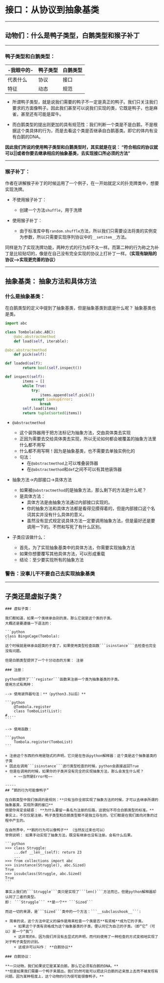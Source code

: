 # 接口：从协议到抽象基类

-----
## 动物们：什么是鸭子类型，白鹅类型和猴子补丁

-----
### 鸭子类型和白鹅类型：
|-我眼中的-|鸭子类型|白鹅类型|
|-|---------|---------|
|代表什么|协议|接口|
|特征|动态|规范|

+ 所谓鸭子类型，就是说我们需要的鸭子不一定是真正的鸭子。我们只关注我们要求的方面像鸭子。因此我们甚至可以说我们实现的类，它既是鸭子，也是麻雀，甚至还有可能是犀牛。

+ 而白鹅类型的提出则更加的具有规范性：我们判断一个类是不是白鹅，不是根据这个类具体的行为，而是去看这个类是否继承自白鹅基类。即它的体内有没有白鹅的DNA。

**因此我们所说的使用鸭子类型和白鹅类型时，其实就是在说： “符合相应的协议就可以||或者你要去继承相应的抽象基类，去实现接口所必须的方法”**

-----
### 猴子补丁：

作者在讲解猴子补丁的时候运用了一个例子，在一开始就定义的扑克牌类中，想要实现洗牌。

+ 不使用猴子补丁：
	+ 创建一个方法```shuffle```，用于洗牌

+ 使用猴子补丁：
	+ 由于标准库中有```random.shuffle```方法，所以我们只需要设法将类的实例变为参数，所以只需要实现序列协议中的```__setitem__```方法。

同样是为了实现洗牌功能，两种方式的行为却不太一样。而第二种的行为称之为补丁是比较贴切的，像是在自己没有完全实现的协议上打补丁一样。**（实现有缺陷的协议-->实现更完善的协议）**

-----
## 抽象基类： 抽象方法和具体方法

### 什么是抽象基类：
在白鹅类型的定义中提到了抽象基类，但是抽象基类到底是什么呢？
抽象基类也是类。
```python
import abc

class Tombola(abc.ABC):
	@abc.abstractmethod
	def load(self, iterable):

@abc.abstractmethod
	def pick(self): 

def loaded(self):
		return bool(self.inspect())

def inspect(self):
		items = []
		while True:
			try:
				items.append(self.pick())
			except LookupError:
				break
		self.load(items)
		return tuple(sorted(items))
```

+ ```@abstractmethod```
	+ 这个装饰器用于把方法标记为抽象方法，交由具体类去实现
	+ 正因为需要去交给具体类去实现，所以无论如何都会被覆盖的抽象方法里什么都不用写
	+ 什么都不用写啊！因为是抽象基类，也不需要去单独实例化的
	+ 句法：
		+ 在```@abstractmethod```上可以堆叠装饰器
		+ 在```@abstractmethod```和```def```之间不可以有其他装饰器

+ 抽象方法->内部接口->具体方法
	+ 如果被```@abstractmethod```的是抽象方法，那么剩下的方法是什么呢？
	+ 是具体方法：
		+ 具体方法是由抽象方法通过内部接口实现的。
		+ 你的抽象方法和具体方法都是看得见摸得着的，但是内部接口这个名词其实并没有什么具体的意义。
		+ 虽然没有显式规定说具体方法一定要调用抽象方法，但是最好还是要调用一下的。不然和写死了有什么区别。

+ 子类应该做什么：
	+ 首先，为了实现抽象基类中的具体方法，你需要实现抽象方法
	+ 如果你想要覆写其他具体方法，可以形成重载
	+ 结论：至少要实现所有的抽象方法

### 警告：没事儿干不要自己去实现抽象基类

-----
## 子类还是虚拟子类？
~~~~
### 虚拟子类：

我们都知道，如果一个类继承自别的类，那么它就是这个类的子类。
大概还是要遵循一下语法的：

```python
class BingoCage(Tombola):
```
这个时候就是继承自超类的子类了。如果使用类型检查函数```isinstance```去检查也完全没有问题。

但是白鹅类型提供了一个十分动态的方案： 注册

### 注册：

python提供了```register```函数来注册一个类为抽象基类的子类。
使用方式有两种：

--> 使用装饰器句法：**（python3.3以后）**

```python
    @Tombola.register
    class TomboList(List):
#....
```

--> 使用函数：

```python
    Tombola.register(TomboList)
```

+ 注册这个东西的作用是隐式的声明，它只是在告诉python解释器：这个类是这个抽象基类的子类
+ 因此在调用```isinstance```进行类型检查的时候，python会直接返回True
+ 但是在调用的时候，如果你的子类并没有完全的实现抽象方法，那么会发生什么呢？
	+ ~~当然是Error啦~~ 

-----
## “鹅的行为可能像鸭子”

在白鹅类型中我们强调的是规则：**只有当你全部实现了抽象方法的时候，才可以去继承所谓的抽象基类，实现所谓的接口**
但是你肯定会疑惑： **为什么要留一条名为注册的后路，这貌似不符合白鹅类型的标准。**
事实上，不仅仅是注册。鸭子类型和白鹅类型都不是独立存在的。它们都是在我们面向对象的过程中产生的。

在自然界中，**鹅的行为可以像鸭子** （当然反过来也可以）
举例说明： 如果手动实现了抽象方法，既没有继承也没有注册。会有什么后果。

```python
>>> class Struggle:
    ...def __len__(self): return 23
    ...
>>> from collections import abc
>>> isinstance(Struggle(), abc.Sized)
True
>>> issubclass(Struggle, abc.Sized)
True
```

事实上我们的```Struggle```类只是实现了```len()```方法而已，但是python解释器却认同了二者的类型。
即： ```Struggle``` **是一个** ```Sized```

而这一切的来源，是```Sized```类中的一个方法：```__subclasshook__```:

+ 简单的说，这个方法中定义的操作是用来检查一个类是否**有资格**成为它的子类。
	+ 如果这个子类有资格成为这个抽象基类的子类，便认同它为自己的子类。（即“它”（可以）是一个“我”）
	+ 这非常的6，因为我们并没有去显式的声明，而代码使用了一种检查的方式变相地实现了对于鸭子类型的识别。
	+ 这或许可以叫作： **白鹅协议**

### 白鹅协议：

**一只动物，我们如果说它是某某白鹅，那么它必须有白鹅的DNA。**
**但是如果我们需要一个鸭子来展出。我们仍然可能可以把这只白鹅的近亲放上去而不被发现有问题。因为某种程度上，这个动物的行为很可能很像鸭子。**


           
           

















